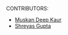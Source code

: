 CONTRIBUTORS:


* [Muskan Deep Kaur](https://github.com/mendelevium28)
* [Shreyas Gupta](https://github.com/sggts04)
